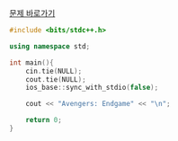 [문제 바로가기](https://boj.kr/17295)

```c++
#include <bits/stdc++.h>

using namespace std;

int main(){
    cin.tie(NULL);
    cout.tie(NULL);
    ios_base::sync_with_stdio(false);

    cout << "Avengers: Endgame" << "\n";

    return 0;
}
```